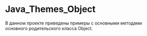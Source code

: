 # Java_Themes_Object

В данном проекте приведены примеры с основными методами основного родительского класса Object.  
